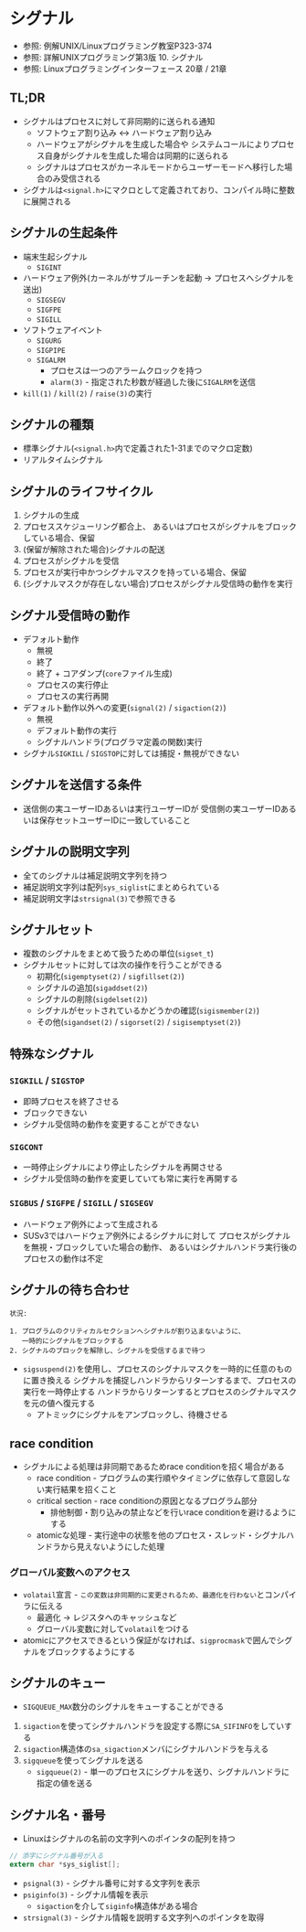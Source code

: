 # シグナル
- 参照: 例解UNIX/Linuxプログラミング教室P323-374
- 参照: 詳解UNIXプログラミング第3版 10. シグナル
- 参照: Linuxプログラミングインターフェース 20章 / 21章

## TL;DR
- シグナルはプロセスに対して非同期的に送られる通知
  - ソフトウェア割り込み
    <-> ハードウェア割り込み
  - ハードウェアがシグナルを生成した場合や
    システムコールによりプロセス自身がシグナルを生成した場合は同期的に送られる
  - シグナルはプロセスがカーネルモードからユーザーモードへ移行した場合のみ受信される
- シグナルは`<signal.h>`にマクロとして定義されており、コンパイル時に整数に展開される

## シグナルの生起条件
- 端末生起シグナル
  - `SIGINT`
- ハードウェア例外(カーネルがサブルーチンを起動 -> プロセスへシグナルを送出)
  - `SIGSEGV`
  - `SIGFPE`
  - `SIGILL`
- ソフトウェアイベント
  - `SIGURG`
  - `SIGPIPE`
  - `SIGALRM`
    - プロセスは一つのアラームクロックを持つ
    - `alarm(3)` - 指定された秒数が経過した後に`SIGALRM`を送信
- `kill(1)` / `kill(2)` / `raise(3)`の実行

## シグナルの種類
- 標準シグナル(`<signal.h>`内で定義された1-31までのマクロ定数)
- リアルタイムシグナル

## シグナルのライフサイクル
1. シグナルの生成
2. プロセススケジューリング都合上、
   あるいはプロセスがシグナルをブロックしている場合、保留
3. (保留が解除された場合)シグナルの配送
4. プロセスがシグナルを受信
5. プロセスが実行中かつシグナルマスクを持っている場合、保留
6. (シグナルマスクが存在しない場合)プロセスがシグナル受信時の動作を実行

## シグナル受信時の動作
- デフォルト動作
  - 無視
  - 終了
  - 終了 + コアダンプ(`core`ファイル生成)
  - プロセスの実行停止
  - プロセスの実行再開
- デフォルト動作以外への変更(`signal(2)` / `sigaction(2)`)
  - 無視
  - デフォルト動作の実行
  - シグナルハンドラ(プログラマ定義の関数)実行
- シグナル`SIGKILL` / `SIGSTOP`に対しては捕捉・無視ができない

## シグナルを送信する条件
- 送信側の実ユーザーIDあるいは実行ユーザーIDが
  受信側の実ユーザーIDあるいは保存セットユーザーIDに一致していること

## シグナルの説明文字列
- 全てのシグナルは補足説明文字列を持つ
- 補足説明文字列は配列`sys_siglist`にまとめられている
- 補足説明文字は`strsignal(3)`で参照できる

## シグナルセット
- 複数のシグナルをまとめて扱うための単位(`sigset_t`)
- シグナルセットに対しては次の操作を行うことができる
  - 初期化(`sigemptyset(2)` / `sigfillset(2)`)
  - シグナルの追加(`sigaddset(2)`)
  - シグナルの削除(`sigdelset(2)`)
  - シグナルがセットされているかどうかの確認(`sigismember(2)`)
  - その他(`sigandset(2)` / `sigorset(2)` / `sigisemptyset(2)`)

## 特殊なシグナル
### `SIGKILL` / `SIGSTOP`
- 即時プロセスを終了させる
- ブロックできない
- シグナル受信時の動作を変更することができない

### `SIGCONT`
- 一時停止シグナルにより停止したシグナルを再開させる
- シグナル受信時の動作を変更していても常に実行を再開する

### `SIGBUS` / `SIGFPE` / `SIGILL` / `SIGSEGV`
- ハードウェア例外によって生成される
- SUSv3ではハードウェア例外によるシグナルに対して
  プロセスがシグナルを無視・ブロックしていた場合の動作、
  あるいはシグナルハンドラ実行後のプロセスの動作は不定

## シグナルの待ち合わせ
```
状況:

1. プログラムのクリティカルセクションへシグナルが割り込まないように、
   一時的にシグナルをブロックする
2. シグナルのブロックを解除し、シグナルを受信するまで待つ
```

- `sigsuspend(2)`を使用し、プロセスのシグナルマスクを一時的に任意のものに置き換える
  シグナルを捕捉しハンドラからリターンするまで、プロセスの実行を一時停止する
  ハンドラからリターンするとプロセスのシグナルマスクを元の値へ復元する
  - アトミックにシグナルをアンブロックし、待機させる

## race condition
- シグナルによる処理は非同期であるためrace conditionを招く場合がある
  - race condition   - プログラムの実行順やタイミングに依存して意図しない実行結果を招くこと
  - critical section - race conditionの原因となるプログラム部分
    - 排他制御・割り込みの禁止などを行いrace conditionを避けるようにする
  - atomicな処理     - 実行途中の状態を他のプロセス・スレッド・シグナルハンドラから見えないようにした処理

### グローバル変数へのアクセス
- `volatail`宣言 - `この変数は非同期的に変更されるため、最適化を行わない`とコンパイラに伝える
  - 最適化 -> レジスタへのキャッシュなど
  - グローバル変数に対して`volatail`をつける
- atomicにアクセスできるという保証がなければ、`sigprocmask`で囲んでシグナルをブロックするようにする

## シグナルのキュー
- `SIGQUEUE_MAX`数分のシグナルをキューすることができる
1. `sigaction`を使ってシグナルハンドラを設定する際に`SA_SIFINFO`をしていする
2. `sigaction`構造体の`sa_sigaction`メンバにシグナルハンドラを与える
3. `sigqueue`を使ってシグナルを送る
    - `sigqueue(2)` - 単一のプロセスにシグナルを送り、シグナルハンドラに指定の値を送る

## シグナル名・番号
- Linuxはシグナルの名前の文字列へのポインタの配列を持つ
```c
// 添字にシグナル番号が入る
extern char *sys_siglist[];
```
- `psignal(3)` - シグナル番号に対する文字列を表示
- `psiginfo(3)` - シグナル情報を表示
  - `sigaction`を介して`siginfo`構造体がある場合
- `strsignal(3)` - シグナル情報を説明する文字列へのポインタを取得
